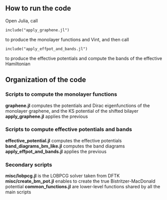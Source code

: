 ## How to run the code
Open Julia, call 

```
include("apply_graphene.jl")
```
to produce the monolayer functions and Vint, and then call
```
include("apply_effpot_and_bands.jl")
```
to produce the effective potentials and compute the bands of the effective Hamiltonian

## Organization of the code

### Scripts to compute the monolayer functions
**graphene.jl** computes the potentials and Dirac eigenfunctions of the monolayer graphene, and the KS potential of the shifted bilayer
**apply_graphene.jl** applies the previous

### Scripts to compute effective potentials and bands
**effective_potential.jl** computes the effective potentials
**band_diagrams_bm_like.jl** computes the band diagrams
**apply_effpot_and_bands.jl** applies the previous

### Secondary scripts
**misc/lobpcg.jl** is the LOBPCG solver taken from DFTK
**misc/create_bm_pot.jl** enables to create the true Bistritzer-MacDonald potential
**common_functions.jl** are lower-level functions shared by all the main scripts
